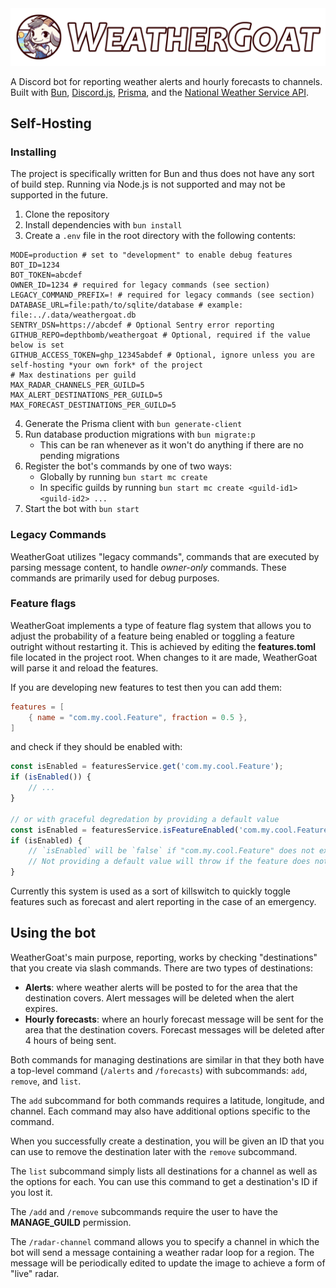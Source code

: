 <div align="center">
	<img src="./art/hero.png" alt="WeatherGoat Banner" title="WeatherGoat">
</div>

A Discord bot for reporting weather alerts and hourly forecasts to channels. Built with [Bun](https://bun.sh/), [Discord.js](https://discord.js.org/), [Prisma](https://www.prisma.io/), and the [National Weather Service API](https://www.weather.gov/documentation/services-web-api).

## Self-Hosting

### Installing

The project is specifically written for Bun and thus does not have any sort of build step. Running via Node.js is not supported and may not be supported in the future.

1. Clone the repository
2. Install dependencies with `bun install`
3. Create a `.env` file in the root directory with the following contents:
```env
MODE=production # set to "development" to enable debug features
BOT_ID=1234
BOT_TOKEN=abcdef
OWNER_ID=1234 # required for legacy commands (see section)
LEGACY_COMMAND_PREFIX=! # required for legacy commands (see section)
DATABASE_URL=file:path/to/sqlite/database # example: file:../.data/weathergoat.db
SENTRY_DSN=https://abcdef # Optional Sentry error reporting
GITHUB_REPO=depthbomb/weathergoat # Optional, required if the value below is set
GITHUB_ACCESS_TOKEN=ghp_12345abdef # Optional, ignore unless you are self-hosting *your own fork* of the project
# Max destinations per guild
MAX_RADAR_CHANNELS_PER_GUILD=5
MAX_ALERT_DESTINATIONS_PER_GUILD=5
MAX_FORECAST_DESTINATIONS_PER_GUILD=5
```
4. Generate the Prisma client with `bun generate-client`
5. Run database production migrations with `bun migrate:p`
    - This can be ran whenever as it won't do anything if there are no pending migrations
6. Register the bot's commands by one of two ways:
    - Globally by running `bun start mc create`
    - In specific guilds by running `bun start mc create <guild-id1> <guild-id2> ...`
7. Start the bot with `bun start`

### Legacy Commands

WeatherGoat utilizes "legacy commands", commands that are executed by parsing message content, to handle _owner-only_ commands. These commands are primarily used for debug purposes.

### Feature flags

WeatherGoat implements a type of feature flag system that allows you to adjust the probability of a feature being enabled or toggling a feature outright without restarting it. This is achieved by editing the **features.toml** file located in the project root. When changes to it are made, WeatherGoat will parse it and reload the features.

If you are developing new features to test then you can add them:

```toml
features = [
	{ name = "com.my.cool.Feature", fraction = 0.5 },
]
```
and check if they should be enabled with:
```ts
const isEnabled = featuresService.get('com.my.cool.Feature');
if (isEnabled()) {
	// ...
}

// or with graceful degredation by providing a default value
const isEnabled = featuresService.isFeatureEnabled('com.my.cool.Feature', false);
if (isEnabled) {
	// `isEnabled` will be `false` if "com.my.cool.Feature" does not exist.
	// Not providing a default value will throw if the feature does not exist.
}
```

Currently this system is used as a sort of killswitch to quickly toggle features such as forecast and alert reporting in the case of an emergency.

## Using the bot

WeatherGoat's main purpose, reporting, works by checking "destinations" that you create via slash commands. There are two types of destinations:

- **Alerts**: where weather alerts will be posted to for the area that the destination covers. Alert messages will be deleted when the alert expires.
- **Hourly forecasts**: where an hourly forecast message will be sent for the area that the destination covers. Forecast messages will be deleted after 4 hours of being sent.

Both commands for managing destinations are similar in that they both have a top-level command (`/alerts` and `/forecasts`) with subcommands: `add`, `remove`, and `list`.

The `add` subcommand for both commands requires a latitude, longitude, and channel. Each command may also have additional options specific to the command.

When you successfully create a destination, you will be given an ID that you can use to remove the destination later with the `remove` subcommand.

The `list` subcommand simply lists all destinations for a channel as well as the options for each. You can use this command to get a destination's ID if you lost it.

The `/add` and `/remove` subcommands require the user to have the **MANAGE_GUILD** permission.

The `/radar-channel` command allows you to specify a channel in which the bot will send a message containing a weather radar loop for a region. The message will be periodically edited to update the image to achieve a form of "live" radar.

